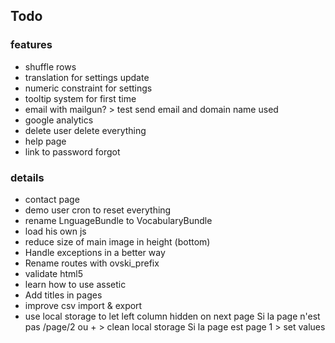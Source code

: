 ## Todo ##

### features ###
 * shuffle rows
 * translation for settings update
 * numeric constraint for settings 
 * tooltip system for first time
 * email with mailgun? > test send email and domain name used
 * google analytics
 * delete user delete everything
 * help page
 * link to password forgot

### details ###
 * contact page
 * demo user cron to reset everything
 * rename LnguageBundle to VocabularyBundle
 * load his own js
 * reduce size of main image in height (bottom)
 * Handle exceptions in a better way
 * Rename routes with ovski_prefix
 * validate html5
 * learn how to use assetic
 * Add titles in pages
 * improve csv import & export
 * use local storage to let left column hidden on next page
	Si la page n'est pas /page/2 ou + > clean local storage
	Si la page est page 1 > set values
	
	 
